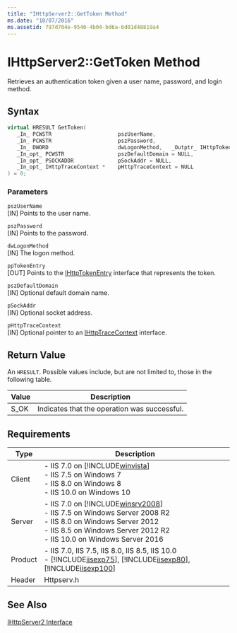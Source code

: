 ```yaml
---
title: "IHttpServer2::GetToken Method"
ms.date: "10/07/2016"
ms.assetid: 797d704e-9540-4b04-bd6a-6d01d48819a4
---
```

# IHttpServer2::GetToken Method
Retrieves an authentication token given a user name, password, and login method.  
  
## Syntax  
  
```cpp  
virtual HRESULT GetToken(  
   _In_ PCWSTR                     pszUserName,  
   _In_ PCWSTR                     pszPassword,  
   _In_ DWORD                      dwLogonMethod,   _Outptr_ IHttpTokenEntry **      ppTokenEntry,  
   _In_opt_ PCWSTR                 pszDefaultDomain = NULL,  
   _In_opt_ PSOCKADDR              pSockAddr = NULL,  
   _In_opt_ IHttpTraceContext *    pHttpTraceContext = NULL  
) = 0;  
```  
  
### Parameters  
 `pszUserName`  
 [IN] Points to the user name.  
  
 `pszPassword`  
 [IN] Points to the password.  
  
 `dwLogonMethod`  
 [IN] The logon method.  
  
 `ppTokenEntry`  
 [OUT] Points to the [IHttpTokenEntry](../../web-development-reference/native-code-api-reference/ihttptokenentry-interface.md) interface that represents the token.  
  
 `pszDefaultDomain`  
 [IN] Optional default domain name.  
  
 `pSockAddr`  
 [IN] Optional socket address.  
  
 `pHttpTraceContext`  
 [IN] Optional pointer to an [IHttpTraceContext](../../web-development-reference/native-code-api-reference/ihttptracecontext-interface.md) interface.  
  
## Return Value  
 An `HRESULT`. Possible values include, but are not limited to, those in the following table.  
  
|Value|Description|  
|-----------|-----------------|  
|S_OK|Indicates that the operation was successful.|  
  
## Requirements  
  
|Type|Description|  
|----------|-----------------|  
|Client|-   IIS 7.0 on [!INCLUDE[winvista](../../wmi-provider/includes/winvista-md.md)]<br />-   IIS 7.5 on Windows 7<br />-   IIS 8.0 on Windows 8<br />-   IIS 10.0 on Windows 10|  
|Server|-   IIS 7.0 on [!INCLUDE[winsrv2008](../../wmi-provider/includes/winsrv2008-md.md)]<br />-   IIS 7.5 on Windows Server 2008 R2<br />-   IIS 8.0 on Windows Server 2012<br />-   IIS 8.5 on Windows Server 2012 R2<br />-   IIS 10.0 on Windows Server 2016|  
|Product|-   IIS 7.0, IIS 7.5, IIS 8.0, IIS 8.5, IIS 10.0<br />-   [!INCLUDE[iisexp75](../../web-development-reference/native-code-api-reference/includes/iisexp75-md.md)], [!INCLUDE[iisexp80](../../web-development-reference/native-code-api-reference/includes/iisexp80-md.md)], [!INCLUDE[iisexp100](../../web-development-reference/native-code-api-reference/includes/iisexp100-md.md)]|  
|Header|Httpserv.h|  
  
## See Also  
 [IHttpServer2 Interface](../../web-development-reference/native-code-api-reference/ihttpserver2-interface.md)
